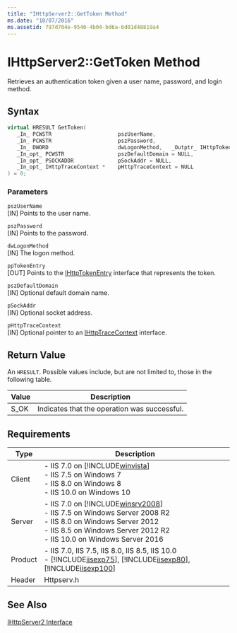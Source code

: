 ```yaml
---
title: "IHttpServer2::GetToken Method"
ms.date: "10/07/2016"
ms.assetid: 797d704e-9540-4b04-bd6a-6d01d48819a4
---
```

# IHttpServer2::GetToken Method
Retrieves an authentication token given a user name, password, and login method.  
  
## Syntax  
  
```cpp  
virtual HRESULT GetToken(  
   _In_ PCWSTR                     pszUserName,  
   _In_ PCWSTR                     pszPassword,  
   _In_ DWORD                      dwLogonMethod,   _Outptr_ IHttpTokenEntry **      ppTokenEntry,  
   _In_opt_ PCWSTR                 pszDefaultDomain = NULL,  
   _In_opt_ PSOCKADDR              pSockAddr = NULL,  
   _In_opt_ IHttpTraceContext *    pHttpTraceContext = NULL  
) = 0;  
```  
  
### Parameters  
 `pszUserName`  
 [IN] Points to the user name.  
  
 `pszPassword`  
 [IN] Points to the password.  
  
 `dwLogonMethod`  
 [IN] The logon method.  
  
 `ppTokenEntry`  
 [OUT] Points to the [IHttpTokenEntry](../../web-development-reference/native-code-api-reference/ihttptokenentry-interface.md) interface that represents the token.  
  
 `pszDefaultDomain`  
 [IN] Optional default domain name.  
  
 `pSockAddr`  
 [IN] Optional socket address.  
  
 `pHttpTraceContext`  
 [IN] Optional pointer to an [IHttpTraceContext](../../web-development-reference/native-code-api-reference/ihttptracecontext-interface.md) interface.  
  
## Return Value  
 An `HRESULT`. Possible values include, but are not limited to, those in the following table.  
  
|Value|Description|  
|-----------|-----------------|  
|S_OK|Indicates that the operation was successful.|  
  
## Requirements  
  
|Type|Description|  
|----------|-----------------|  
|Client|-   IIS 7.0 on [!INCLUDE[winvista](../../wmi-provider/includes/winvista-md.md)]<br />-   IIS 7.5 on Windows 7<br />-   IIS 8.0 on Windows 8<br />-   IIS 10.0 on Windows 10|  
|Server|-   IIS 7.0 on [!INCLUDE[winsrv2008](../../wmi-provider/includes/winsrv2008-md.md)]<br />-   IIS 7.5 on Windows Server 2008 R2<br />-   IIS 8.0 on Windows Server 2012<br />-   IIS 8.5 on Windows Server 2012 R2<br />-   IIS 10.0 on Windows Server 2016|  
|Product|-   IIS 7.0, IIS 7.5, IIS 8.0, IIS 8.5, IIS 10.0<br />-   [!INCLUDE[iisexp75](../../web-development-reference/native-code-api-reference/includes/iisexp75-md.md)], [!INCLUDE[iisexp80](../../web-development-reference/native-code-api-reference/includes/iisexp80-md.md)], [!INCLUDE[iisexp100](../../web-development-reference/native-code-api-reference/includes/iisexp100-md.md)]|  
|Header|Httpserv.h|  
  
## See Also  
 [IHttpServer2 Interface](../../web-development-reference/native-code-api-reference/ihttpserver2-interface.md)
